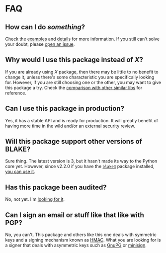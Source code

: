 # FAQ

## How can I do *something*?

Check the [examples](examples.md) and [details](details.md) for more information. If you still can't solve your doubt, please [open an issue](https://gitlab.com/hackancuba/blake2signer/-/issues/new).

## Why would I use this package instead of *X*?

If you are already using *X* package, then there may be little to no benefit to change it, unless there's some characteristic you are specifically looking for. However, if you are still choosing one or the other, you may want to give this package a try. Check the [comparison with other similar libs](comparison.md) for reference.

## Can I use this package in production?

Yes, it has a stable API and is ready for production. It will greatly benefit of having more time in the wild and/or an external security review.

## Will this package support other versions of BLAKE?

Sure thing. The latest version is 3, but it hasn't made its way to the Python core yet. However, since v2.2.0 if you have the [`blake3`](https://pypi.org/project/blake3/) package installed, [you can use it](examples.md#using-blake3).

## Has this package been audited?

No, not yet. I'm [looking for it](security.md#external-security-review).

## Can I sign an email or stuff like that like with PGP?

No, you can't. This package and others like this one deals with symmetric keys and a signing mechanism known as [HMAC](https://en.wikipedia.org/wiki/HMAC). What you are looking for is a signer that deals with asymmetric keys such as [GnuPG](https://www.gnupg.org) or [minisign](https://jedisct1.github.io/minisign).

